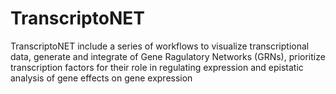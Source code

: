# TranscriptoNET

TranscriptoNET include a series of workflows to visualize transcriptional data, generate and integrate of Gene Ragulatory Networks (GRNs), prioritize transcription factors for their role in regulating expression and epistatic analysis of gene effects on gene expression
